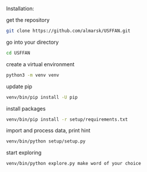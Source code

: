 Installation:

get the repository
```sh
git clone https://github.com/almarsk/USFFAN.git
```
go into your directory
```sh
cd USFFAN
```
create a virtual environment
```sh
python3 -m venv venv
```
update pip
```sh
venv/bin/pip install -U pip
```
install packages
```sh
venv/bin/pip install -r setup/requirements.txt
```
import and process data, print hint
```sh
venv/bin/python setup/setup.py
```
start exploring
```sh
venv/bin/python explore.py make word of your choice
```
